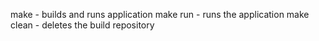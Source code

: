 make - builds and runs application
make run - runs the application
make clean - deletes the build repository


